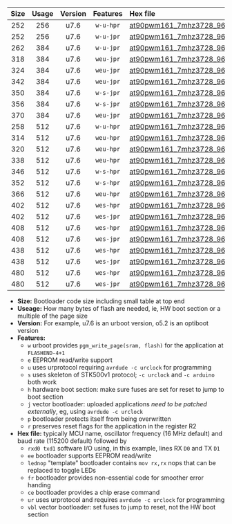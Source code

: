 |Size|Usage|Version|Features|Hex file|
|:-:|:-:|:-:|:-:|:--|
|252|256|u7.6|`w-u-hpr`|[at90pwm161_7mhz3728_9600bps_rxb0_txb1_ur.hex](https://raw.githubusercontent.com/stefanrueger/urboot/main//at90pwm161_7mhz3728_9600bps_rxb0_txb1_ur.hex)|
|252|256|u7.6|`w-u-jpr`|[at90pwm161_7mhz3728_9600bps_rxb0_txb1_ur_vbl.hex](https://raw.githubusercontent.com/stefanrueger/urboot/main//at90pwm161_7mhz3728_9600bps_rxb0_txb1_ur_vbl.hex)|
|262|384|u7.6|`w-u-jpr`|[at90pwm161_7mhz3728_9600bps_rxb0_txb1_lednop_ur_vbl.hex](https://raw.githubusercontent.com/stefanrueger/urboot/main//at90pwm161_7mhz3728_9600bps_rxb0_txb1_lednop_ur_vbl.hex)|
|318|384|u7.6|`weu-jpr`|[at90pwm161_7mhz3728_9600bps_rxb0_txb1_ee_ur_vbl.hex](https://raw.githubusercontent.com/stefanrueger/urboot/main//at90pwm161_7mhz3728_9600bps_rxb0_txb1_ee_ur_vbl.hex)|
|324|384|u7.6|`weu-jpr`|[at90pwm161_7mhz3728_9600bps_rxb0_txb1_ee_lednop_ur_vbl.hex](https://raw.githubusercontent.com/stefanrueger/urboot/main//at90pwm161_7mhz3728_9600bps_rxb0_txb1_ee_lednop_ur_vbl.hex)|
|342|384|u7.6|`weu-jpr`|[at90pwm161_7mhz3728_9600bps_rxb0_txb1_ee_lednop_fr_ur_vbl.hex](https://raw.githubusercontent.com/stefanrueger/urboot/main//at90pwm161_7mhz3728_9600bps_rxb0_txb1_ee_lednop_fr_ur_vbl.hex)|
|350|384|u7.6|`w-s-jpr`|[at90pwm161_7mhz3728_9600bps_rxb0_txb1_vbl.hex](https://raw.githubusercontent.com/stefanrueger/urboot/main//at90pwm161_7mhz3728_9600bps_rxb0_txb1_vbl.hex)|
|356|384|u7.6|`w-s-jpr`|[at90pwm161_7mhz3728_9600bps_rxb0_txb1_lednop_vbl.hex](https://raw.githubusercontent.com/stefanrueger/urboot/main//at90pwm161_7mhz3728_9600bps_rxb0_txb1_lednop_vbl.hex)|
|370|384|u7.6|`weu-jpr`|[at90pwm161_7mhz3728_9600bps_rxb0_txb1_ee_lednop_fr_ce_ur_vbl.hex](https://raw.githubusercontent.com/stefanrueger/urboot/main//at90pwm161_7mhz3728_9600bps_rxb0_txb1_ee_lednop_fr_ce_ur_vbl.hex)|
|258|512|u7.6|`w-u-hpr`|[at90pwm161_7mhz3728_9600bps_rxb0_txb1_lednop_ur.hex](https://raw.githubusercontent.com/stefanrueger/urboot/main//at90pwm161_7mhz3728_9600bps_rxb0_txb1_lednop_ur.hex)|
|314|512|u7.6|`weu-hpr`|[at90pwm161_7mhz3728_9600bps_rxb0_txb1_ee_ur.hex](https://raw.githubusercontent.com/stefanrueger/urboot/main//at90pwm161_7mhz3728_9600bps_rxb0_txb1_ee_ur.hex)|
|320|512|u7.6|`weu-hpr`|[at90pwm161_7mhz3728_9600bps_rxb0_txb1_ee_lednop_ur.hex](https://raw.githubusercontent.com/stefanrueger/urboot/main//at90pwm161_7mhz3728_9600bps_rxb0_txb1_ee_lednop_ur.hex)|
|338|512|u7.6|`weu-hpr`|[at90pwm161_7mhz3728_9600bps_rxb0_txb1_ee_lednop_fr_ur.hex](https://raw.githubusercontent.com/stefanrueger/urboot/main//at90pwm161_7mhz3728_9600bps_rxb0_txb1_ee_lednop_fr_ur.hex)|
|346|512|u7.6|`w-s-hpr`|[at90pwm161_7mhz3728_9600bps_rxb0_txb1.hex](https://raw.githubusercontent.com/stefanrueger/urboot/main//at90pwm161_7mhz3728_9600bps_rxb0_txb1.hex)|
|352|512|u7.6|`w-s-hpr`|[at90pwm161_7mhz3728_9600bps_rxb0_txb1_lednop.hex](https://raw.githubusercontent.com/stefanrueger/urboot/main//at90pwm161_7mhz3728_9600bps_rxb0_txb1_lednop.hex)|
|366|512|u7.6|`weu-hpr`|[at90pwm161_7mhz3728_9600bps_rxb0_txb1_ee_lednop_fr_ce_ur.hex](https://raw.githubusercontent.com/stefanrueger/urboot/main//at90pwm161_7mhz3728_9600bps_rxb0_txb1_ee_lednop_fr_ce_ur.hex)|
|402|512|u7.6|`wes-hpr`|[at90pwm161_7mhz3728_9600bps_rxb0_txb1_ee.hex](https://raw.githubusercontent.com/stefanrueger/urboot/main//at90pwm161_7mhz3728_9600bps_rxb0_txb1_ee.hex)|
|402|512|u7.6|`wes-jpr`|[at90pwm161_7mhz3728_9600bps_rxb0_txb1_ee_vbl.hex](https://raw.githubusercontent.com/stefanrueger/urboot/main//at90pwm161_7mhz3728_9600bps_rxb0_txb1_ee_vbl.hex)|
|408|512|u7.6|`wes-hpr`|[at90pwm161_7mhz3728_9600bps_rxb0_txb1_ee_lednop.hex](https://raw.githubusercontent.com/stefanrueger/urboot/main//at90pwm161_7mhz3728_9600bps_rxb0_txb1_ee_lednop.hex)|
|408|512|u7.6|`wes-jpr`|[at90pwm161_7mhz3728_9600bps_rxb0_txb1_ee_lednop_vbl.hex](https://raw.githubusercontent.com/stefanrueger/urboot/main//at90pwm161_7mhz3728_9600bps_rxb0_txb1_ee_lednop_vbl.hex)|
|438|512|u7.6|`wes-hpr`|[at90pwm161_7mhz3728_9600bps_rxb0_txb1_ee_lednop_fr.hex](https://raw.githubusercontent.com/stefanrueger/urboot/main//at90pwm161_7mhz3728_9600bps_rxb0_txb1_ee_lednop_fr.hex)|
|438|512|u7.6|`wes-jpr`|[at90pwm161_7mhz3728_9600bps_rxb0_txb1_ee_lednop_fr_vbl.hex](https://raw.githubusercontent.com/stefanrueger/urboot/main//at90pwm161_7mhz3728_9600bps_rxb0_txb1_ee_lednop_fr_vbl.hex)|
|480|512|u7.6|`wes-hpr`|[at90pwm161_7mhz3728_9600bps_rxb0_txb1_ee_lednop_fr_ce.hex](https://raw.githubusercontent.com/stefanrueger/urboot/main//at90pwm161_7mhz3728_9600bps_rxb0_txb1_ee_lednop_fr_ce.hex)|
|480|512|u7.6|`wes-jpr`|[at90pwm161_7mhz3728_9600bps_rxb0_txb1_ee_lednop_fr_ce_vbl.hex](https://raw.githubusercontent.com/stefanrueger/urboot/main//at90pwm161_7mhz3728_9600bps_rxb0_txb1_ee_lednop_fr_ce_vbl.hex)|

- **Size:** Bootloader code size including small table at top end
- **Useage:** How many bytes of flash are needed, ie, HW boot section or a multiple of the page size
- **Version:** For example, u7.6 is an urboot version, o5.2 is an optiboot version
- **Features:**
  + `w` urboot provides `pgm_write_page(sram, flash)` for the application at `FLASHEND-4+1`
  + `e` EEPROM read/write support
  + `u` uses urprotocol requiring `avrdude -c urclock` for programming
  + `s` uses skeleton of STK500v1 protocol; `-c urclock` and `-c arduino` both work
  + `h` hardware boot section: make sure fuses are set for reset to jump to boot section
  + `j` vector bootloader: uploaded applications *need to be patched externally*, eg, using `avrdude -c urclock`
  + `p` bootloader protects itself from being overwritten
  + `r` preserves reset flags for the application in the register R2
- **Hex file:** typically MCU name, oscillator frequency (16 MHz default) and baud rate (115200 default) followed by
  + `rxd0 txd1` software I/O using, in this example, lines RX `D0` and TX `D1`
  + `ee` bootloader supports EEPROM read/write
  + `lednop` "template" bootloader contains `mov rx,rx` nops that can be replaced to toggle LEDs
  + `fr` bootloader provides non-essential code for smoother error handing
  + `ce` bootloader provides a chip erase command
  + `ur` uses urprotocol and requires `avrdude -c urclock` for programming
  + `vbl` vector bootloader: set fuses to jump to reset, not the HW boot section
